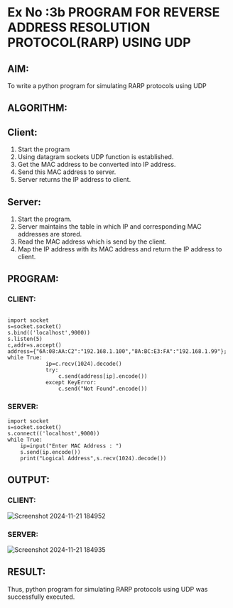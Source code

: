 # Ex No :3b PROGRAM FOR REVERSE ADDRESS RESOLUTION PROTOCOL(RARP) USING UDP 
## AIM:
To write a python program for simulating RARP protocols using UDP 
## ALGORITHM:
## Client:
1. Start the program 
2. Using datagram sockets UDP function is established. 
3. Get the MAC address to be converted into IP address. 
4. Send this MAC address to server. 
5. Server returns the IP address to client. 
## Server:
1. Start the program. 
2. Server maintains the table in which IP and corresponding MAC addresses are stored. 
3. Read the MAC address which is send by the client. 
4. Map the IP address with its MAC address and return the IP address to client.
## PROGRAM:
### CLIENT:
```
 
import socket 
s=socket.socket() 
s.bind(('localhost',9000)) 
s.listen(5) 
c,addr=s.accept() 
address={"6A:08:AA:C2":"192.168.1.100","8A:BC:E3:FA":"192.168.1.99"}; 
while True: 
            ip=c.recv(1024).decode() 
            try: 
                c.send(address[ip].encode()) 
            except KeyError: 
                c.send("Not Found".encode())    

```
### SERVER:
```
import socket 
s=socket.socket() 
s.connect(('localhost',9000)) 
while True: 
    ip=input("Enter MAC Address : ") 
    s.send(ip.encode()) 
    print("Logical Address",s.recv(1024).decode()) 

```
## OUTPUT:
### CLIENT:
![Screenshot 2024-11-21 184952](https://github.com/user-attachments/assets/5da93ceb-c23f-452a-af9e-bc58a5781158)


### SERVER:
![Screenshot 2024-11-21 184935](https://github.com/user-attachments/assets/3f11a940-a0cd-4a26-ac9a-b80f1ed9220f)


## RESULT:
Thus, python program for simulating RARP protocols using UDP was successfully executed. 
